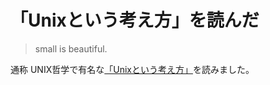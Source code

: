 <!-- Title:"Unix哲学読んでみた" 
     Tags:"Linux,X11,Wayland,Unix"
     Date:"2025-07-27"
 -->
# 「Unixという考え方」を読んだ
> small is beautiful.  

  通称 UNIX哲学で有名な[「Unixという考え方」](https://amzn.asia/d/1fWL3Hk)を読みました。



